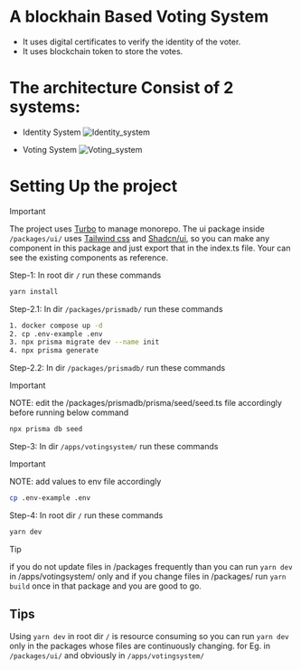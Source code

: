 # A blockhain Based Voting System 
- It uses digital certificates to verify the identity of the voter.
- It uses blockchain token to store the votes.

# The architecture Consist of 2 systems:
- Identity System
![Identity_system](https://github.com/anisharaz/devote/assets/105302254/9f482fa2-2134-4644-8b9f-53f7f04d4389)

- Voting System
![Voting_system](https://github.com/anisharaz/devote/assets/105302254/685a3f6a-469d-4489-8afc-b3b2cfdf20b7) 

# Setting Up the project

> [!IMPORTANT]
> The project uses [Turbo](https://turbo.build/) to manage monorepo. The ui package inside `/packages/ui/` uses [Tailwind css](https://tailwindcss.com/) and [Shadcn/ui](https://ui.shadcn.com/), so you can make any component in this package and just export that in the index.ts file. Your can see the existing components as reference.


Step-1: In root dir `/` run these commands
```bash
yarn install
```

Step-2.1: In dir `/packages/prismadb/` run these commands
```bash
1. docker compose up -d
2. cp .env-example .env
3. npx prisma migrate dev --name init
4. npx prisma generate
```

Step-2.2: In dir `/packages/prismadb/` run these commands
> [!IMPORTANT]
> NOTE: edit the /packages/prismadb/prisma/seed/seed.ts file accordingly before running below command

```bash
npx prisma db seed
```


Step-3: In dir `/apps/votingsystem/` run these commands
> [!IMPORTANT]
> NOTE: add values to env file accordingly

```bash
cp .env-example .env
```

Step-4: In root dir `/` run these commands
```bash
yarn dev
```

> [!TIP]
> if you do not update files in /packages frequently than you can run `yarn dev` in /apps/votingsystem/ only and if you change files in /packages/ run `yarn build` once in that package and you are good to go. 

## Tips
Using `yarn dev` in root dir `/` is resource consuming so you can run `yarn dev` only in the packages whose files are continuously changing. for Eg. in `/packages/ui/` and obviously in `/apps/votingsystem/`

